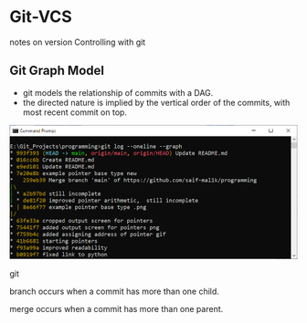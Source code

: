 # Git-VCS
notes on version Controlling with git



## Git Graph Model
- git models the relationship of commits with a DAG.
- the directed nature is implied by the vertical order of the commits, with most recent commit on top.

<img src="images/git DAG example.png" alt="Git DAG exmple">

git 







branch occurs when a commit has more than one child.

merge occurs when a commit has more than one parent.
